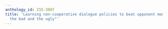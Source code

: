 ```yaml
---
anthology_id: Z15-3007
title: 'Learning non-cooperative dialogue policies to beat opponent models: "The good,
  the bad and the ugly"'
---
```

